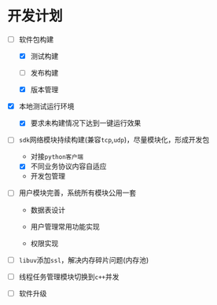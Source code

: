 # 开发计划

- [ ] 软件包构建

  - [x] 测试构建

  - [ ] 发布构建
  - [x] 版本管理

- [x] 本地测试运行环境

  - [x] 要求未构建情况下达到一键运行效果

- [ ] `sdk`网络模块持续构建(兼容`tcp`,`udp`)，尽量模块化，形成开发包

  - 对接`python客户端`

  - [x] 不同业务协议内容自适应
  - 开发包管理

- [ ] 用户模块完善，系统所有模块公用一套

  - 数据表设计

  - 用户管理常用功能实现
  - 权限实现

- [ ] `libuv`添加`ssl`，解决内存碎片问题(内存池)

- [ ] 线程任务管理模块切换到`c++`并发

- [ ] 软件升级
